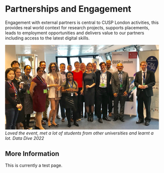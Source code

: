 # Partnerships and Engagement

Engagement with external partners is central to CUSP London activities, this provides real world context for research projects, supports placements, leads to employment opportunities and delivers value to our partners including access to the latest digital skills.

![CUSP London Westminster Group](./assets/westminster.jpg)
*Loved the event, met a lot of students from other universities and learnt a lot. Data Dive 2022* 

## More Information
This is currently a test page.
